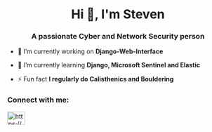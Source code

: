 <h1 align="center">Hi 👋, I'm Steven</h1>
<h3 align="center">A passionate Cyber and Network Security person</h3>

- 🔭 I’m currently working on **Django-Web-Interface**

- 🌱 I’m currently learning **Django, Microsoft Sentinel and Elastic**

- ⚡ Fun fact **I regularly do Calisthenics and Bouldering**

<h3 align="left">Connect with me:</h3>
<p align="left">
<a href="https://www.linkedin.com/in/steven-reeves-187730153/" target="blank"><img align="center" src="https://raw.githubusercontent.com/rahuldkjain/github-profile-readme-generator/master/src/images/icons/Social/linked-in-alt.svg" alt="https://www.linkedin.com/in/steven-reeves-187730153/" height="30" width="40" /></a>
</p>

